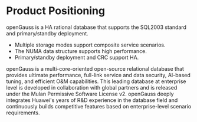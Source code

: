 # Product Positioning<a name="EN-US_TOPIC_0289896521"></a>

openGauss is a HA rational database that supports the SQL2003 standard and primary/standby deployment.

-   Multiple storage modes support composite service scenarios.
-   The NUMA data structure supports high performance.
-   Primary/standby deployment and CRC support HA.

openGauss is a multi-core-oriented open-source relational database that provides ultimate performance, full-link service and data security, AI-based tuning, and efficient O&M capabilities. This leading database at enterprise level is developed in collaboration with global partners and is released under the Mulan Permissive Software License v2. openGauss deeply integrates Huawei's years of R&D experience in the database field and continuously builds competitive features based on enterprise-level scenario requirements.

